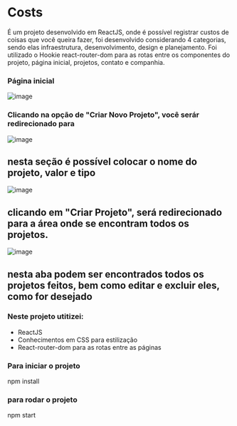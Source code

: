 # Costs

É um projeto desenvolvido em ReactJS, onde é possível registrar custos de coisas que você queira fazer, foi desenvolvido considerando 4 categorias, sendo elas infraestrutura, desenvolvimento, design e planejamento.
Foi utilizado o Hookie react-router-dom para as rotas entre os componentes do projeto, página inicial, projetos, contato e companhia. 

### Página inicial

![image](https://user-images.githubusercontent.com/109979241/219960435-1b39051d-8193-4e17-8ad5-2b3462ee666b.png)

### Clicando na opção de "Criar Novo Projeto", você serár redirecionado para 

![image](https://user-images.githubusercontent.com/109979241/219960497-d76340c0-4401-4ecc-9416-b1eb8e461335.png)

## nesta seção é possível colocar o nome do projeto, valor e tipo

![image](https://user-images.githubusercontent.com/109979241/219960555-5082a6b6-d2f4-4217-b6ba-9ea4dc4722a6.png)

## clicando em "Criar Projeto", será redirecionado para a área onde se encontram todos os projetos.

![image](https://user-images.githubusercontent.com/109979241/219960699-9721bb4a-1918-4288-ba2d-5c51ade61bf7.png)


## nesta aba podem ser encontrados todos os projetos feitos, bem como editar e excluir eles, como for desejado


### Neste projeto utitizei:

- ReactJS
- Conhecimentos em CSS para estilização
- React-router-dom para as rotas entre as páginas






### Para iniciar o projeto

npm install

### para rodar o projeto

npm start

